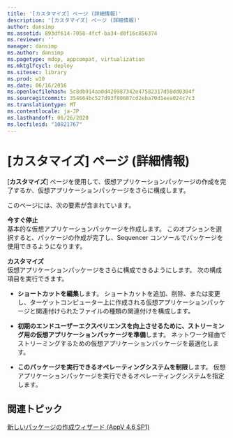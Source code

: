 ```yaml
---
title: '[カスタマイズ] ページ (詳細情報)'
description: '[カスタマイズ] ページ (詳細情報)'
author: dansimp
ms.assetid: 893df614-7058-4fcf-ba34-d0f16c856374
ms.reviewer: ''
manager: dansimp
ms.author: dansimp
ms.pagetype: mdop, appcompat, virtualization
ms.mktglfcycl: deploy
ms.sitesec: library
ms.prod: w10
ms.date: 06/16/2016
ms.openlocfilehash: 5c8db914aa0d420987342e47582317d50dd0304f
ms.sourcegitcommit: 354664bc527d93f80687cd2eba70d1eea024c7c3
ms.translationtype: MT
ms.contentlocale: ja-JP
ms.lasthandoff: 06/26/2020
ms.locfileid: "10821767"
---
```

# [カスタマイズ] ページ (詳細情報)


[**カスタマイズ**] ページを使用して、仮想アプリケーションパッケージの作成を完了するか、仮想アプリケーションパッケージをさらに構成します。

このページには、次の要素が含まれています。

<a href="" id="stop-now"></a>**今すぐ停止**  
基本的な仮想アプリケーションパッケージを作成します。 このオプションを選択すると、パッケージの作成が完了し、Sequencer コンソールでパッケージを使用できるようになります。

<a href="" id="customize"></a>**カスタマイズ**  
仮想アプリケーションパッケージをさらに構成できるようにします。 次の構成項目を実行できます。

-   **ショートカットを編集**します。 ショートカットを追加、削除、または変更し、ターゲットコンピューター上に作成される仮想アプリケーションパッケージと関連付けられたファイルの種類の関連付けを構成します。

-   **初期のエンドユーザーエクスペリエンスを向上させるために、ストリーミング用の仮想アプリケーションパッケージを準備**します。 ネットワーク経由でストリーミングするための仮想アプリケーションパッケージを最適化します。

-   **このパッケージを実行できるオペレーティングシステムを制限**します。 仮想アプリケーションパッケージを実行できるオペレーティングシステムを指定します。

## 関連トピック


[新しいパッケージの作成ウィザード (AppV 4.6 SP1)](create-new-package-wizard---appv-46-sp1-.md)

 

 






